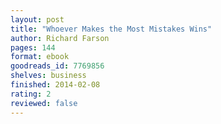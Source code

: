 ```yaml
---
layout: post
title: "Whoever Makes the Most Mistakes Wins"
author: Richard Farson
pages: 144
format: ebook
goodreads_id: 7769856
shelves: business
finished: 2014-02-08
rating: 2
reviewed: false
---
```


